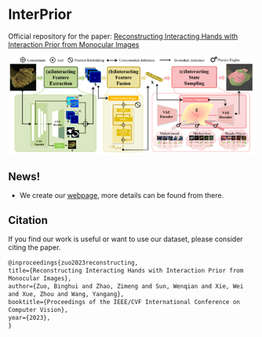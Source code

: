 # InterPrior
Official repository for the paper: [Reconstructing Interacting Hands with Interaction Prior from Monocular Images](https://arxiv.org/abs/2308.14082)

<div align=center>
<img src="assets/pipeline.png" width="960">
</div>

## News!
- We create our [webpage](https://www.yangangwang.com/papers/iccv2023_interprior/BinghuiZuo-ICCV2023_InterPrior.html), more details can be found from there.

## Citation
If you find our work is useful or want to use our dataset, please consider citing the paper.
```
@inproceedings{zuo2023reconstructing,
title={Reconstructing Interacting Hands with Interaction Prior from Monocular Images},
author={Zuo, Binghui and Zhao, Zimeng and Sun, Wenqian and Xie, Wei and Xue, Zhou and Wang, Yangang},
booktitle={Proceedings of the IEEE/CVF International Conference on Computer Vision},
year={2023},
}
```